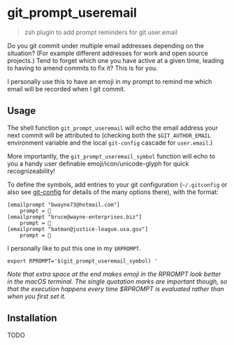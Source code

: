 # git_prompt_useremail
> zsh plugin to add prompt reminders for git user.email

Do you git commit under multiple email addresses depending on the situation?
(For example different addresses for work and open source projects.) Tend to
forget which one you have active at a given time, leading to having to amend
commits to fix it?  This is for you.

I personally use this to have an emoji in my prompt to remind me which email
will be recorded when I git commit.

## Usage

The shell function `git_prompt_useremail` will echo the email address your
next commit will be attributed to (checking both the `$GIT_AUTHOR_EMAIL`
environment variable and the local `git-config` cascade for `user.email`.)

More importantly, the `git_prompt_useremail_symbol` function will echo to you a
handy user definable emoji/icon/unicode-glyph for quick recognizeability!

To define the symbols, add entries to your git configuration (`~/.gitconfig` or
also see [git-config] for details of the many options there), with the format:

    [emailprompt "bwayne73@hotmail.com"]
        prompt = 🥂
    [emailprompt "bruce@wayne-enterprises.biz"]
        prompt = 👔
    [emailprompt "batman@justice-league.usa.gov"]
        prompt = 🦇

I personally like to put this one in my `$RPROMPT`.

    export RPROMPT='$(git_prompt_useremail_symbol) '

_Note that extra space at the end makes emoji in the RPROMPT look better in the
macOS terminal. The single quotation marks are important though, so that the
execution happens every time $RPROMPT is evaluated rather than when you first
set it._

## Installation

TODO

[git-config]: https://git-scm.com/docs/git-config
